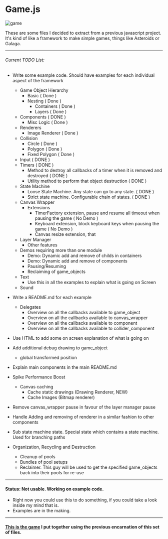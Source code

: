 # Game.js

![game][game]

These are some files I decided to extract from a previous javascript project. It's kind of like a framework to make simple games, things like Asteroids or Galaga.

-----------------------------------

###### Current TODO List:

- Write some example code. Should have examples for each individual aspect of the framework
    * Game Object Hierarchy
        + Basic ( Done )
        + Nesting ( Done )
            - Containers ( Done )
            - Layers ( Done )
    * Components ( DONE )
        + Misc Logic ( Done )
    * Renderers
        + Image Renderer ( Done )
    * Collision 
        + Circle ( Done )
        + Polygon ( Done )
        + Fixed Polygon ( Done )
    * Input ( DONE )
    * Timers ( DONE )
        + Method to destroy all callbacks of a timer when it is removed and destroyed ( DONE )
        + Utility method to perform that object destruction ( DONE )
    * State Machine
        + Loose State Machine. Any state can go to any state. ( DONE )
        + Strict state machine. Configurable chain of states. ( DONE )
    * Canvas Wrapper 
        + Extensions
            - TimerFactory extension, pause and resume all timeout when pausing the game ( No Demo )
            - Keyboard extension, block keyboard keys when pausing the game ( No Demo )
            - Canvas resize extension, that
    * Layer Manager
        + Other features
    * Demos requiring more than one module
        + Demo: Dynamic add and remove of childs in containers
        + Demo: Dynamic add and remove of components
        + Pausing/Resuming
        + Reclaiming of game_objects    
    * Text
        + Use this in all the examples to explain what is going on Screen
    * Sound

- Write a README.md for each example
    * Delegates
        + Overview on all the callbacks available to game_object
        + Overview on all the callbacks available to canvas_wrapper
        + Overview on all the callbacks available to component
        + Overview on all the callbacks available to collider_component
- Use HTML to add some on screen explanation of what is going on
- Add additional debug drawing to game_object
    * global transformed position
- Explain main components in the main README.md
- Spike Performance Boost
    - Canvas caching
        * Cache static drawings (Drawing Renderer, NEW)
        * Cache Images (Bitmap renderer)
- Remove canvas_wrapper pause in favour of the layer manager pause
- Handle Adding and removing of renderer in a similar fashion to other components
- Sub state machine state. Special state which contains a state machine. Used for branching paths
- Organization, Recycling and Destruction
    * Cleanup of pools
    * Bundles of pool setups
    * Reclaimer. This guy will be used to get the specified game_objects back into their pools for re-use

-----------------------------------

#### Status: Not usable. Working on example code.

* Right now you could use this to do something, if you could take a look inside my mind that is. 
* Examples are in the making.

-----------------------------------

#### [This is the game][tirador] I put together using the previous encarnation of this set of files.

[game]: http://f.cl.ly/items/3N420I093v3b03051W39/game.png
[tirador]: http://www.treintipollo.com/tirador/index.html
